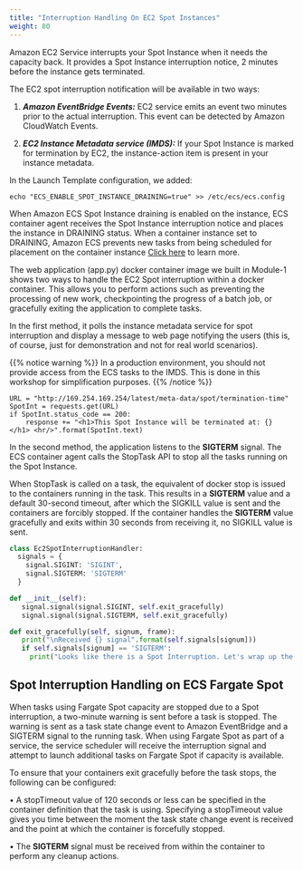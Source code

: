 ```yaml
---
title: "Interruption Handling On EC2 Spot Instances"
weight: 80
---
```


Amazon EC2 Service interrupts your Spot Instance when it needs the capacity back. It provides a Spot Instance interruption notice, 2 minutes before the instance gets terminated.

The EC2 spot interruption notification will be available in two ways:

1. ***Amazon EventBridge Events:*** EC2 service emits an event two minutes prior to the actual interruption. This event can be detected by Amazon CloudWatch Events.

1. ***EC2 Instance Metadata service (IMDS):*** If your Spot Instance is marked for termination by EC2, the instance-action item is present in your instance metadata.

In the Launch Template configuration, we added:
```plaintext
echo "ECS_ENABLE_SPOT_INSTANCE_DRAINING=true" >> /etc/ecs/ecs.config
```
When Amazon ECS Spot Instance draining is enabled on the instance, ECS container agent receives the Spot Instance interruption notice and places the instance in DRAINING status. When a container instance set to DRAINING, Amazon ECS prevents new tasks from being scheduled for placement on the container instance [Click here](https://docs.aws.amazon.com/AmazonECS/latest/developerguide/container-instance-spot.html) to learn more.

The web application (app.py) docker container image we built in Module-1 shows two ways to handle the EC2 Spot interruption within a docker container. This allows you to perform actions such as preventing the processing of new work, checkpointing the progress of a batch job, or gracefully exiting the application to complete tasks.

In the first method, it polls the instance metadata service for spot interruption and display a message to web page notifying the users (this is, of course, just for demonstration and not for real world scenarios).

{{% notice warning %}}
In a production environment, you should not provide access from the ECS tasks to the IMDS. This is done in this workshop for simplification purposes.
{{% /notice %}}


```plaintext
URL = "http://169.254.169.254/latest/meta-data/spot/termination-time"
SpotInt = requests.get(URL)
if SpotInt.status_code == 200:
    response += "<h1>This Spot Instance will be terminated at: {} </h1> <hr/>".format(SpotInt.text)
```

In the second method, the application listens to the **SIGTERM** signal. The ECS container agent calls the StopTask API to stop all the tasks running on the Spot Instance.

When StopTask is called on a task, the equivalent of docker stop is issued to the containers running in the task. This results in a **SIGTERM** value and a default 30-second timeout, after which the SIGKILL value is sent and the containers are forcibly stopped. If the container handles the **SIGTERM** value gracefully and exits within 30 seconds from receiving it, no SIGKILL value is sent.

```python
class Ec2SpotInterruptionHandler:
  signals = {
    signal.SIGINT: 'SIGINT',
    signal.SIGTERM: 'SIGTERM'
  }

def __init__(self):
   signal.signal(signal.SIGINT, self.exit_gracefully)
   signal.signal(signal.SIGTERM, self.exit_gracefully)

def exit_gracefully(self, signum, frame):
   print("\nReceived {} signal".format(self.signals[signum]))
   if self.signals[signum] == 'SIGTERM':
     print("Looks like there is a Spot Interruption. Let's wrap up the processing to avoid forceful killing of the applucation in next 30 sec ...")
```

Spot Interruption Handling on ECS Fargate Spot
---

When tasks using Fargate Spot capacity are stopped due to a Spot interruption, a two-minute warning is sent before a task is stopped. The warning is sent as a task state change event to Amazon EventBridge
and a SIGTERM signal to the running task. When using Fargate Spot as part of a service, the service
scheduler will receive the interruption signal and attempt to launch additional tasks on Fargate Spot if
capacity is available.

To ensure that your containers exit gracefully before the task stops, the following can be configured:

• A stopTimeout value of 120 seconds or less can be specified in the container definition that the task
is using. Specifying a stopTimeout value gives you time between the moment the task state change event is received and the point at which the container is forcefully stopped. 

• The **SIGTERM** signal must be received from within the container to perform any cleanup actions.

